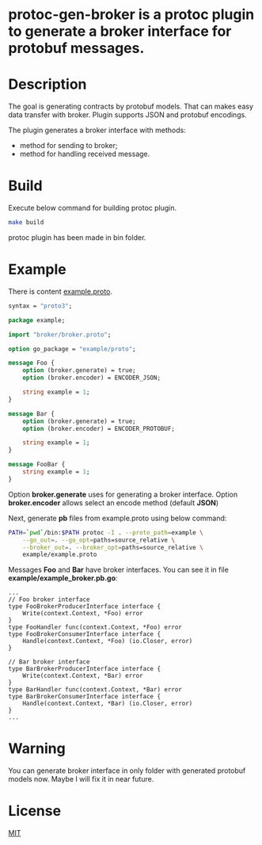 # protoc-gen-broker is a protoc plugin to generate a broker interface for protobuf messages.

# Description
The goal is generating contracts by protobuf models. That can makes easy data transfer with broker. Plugin supports JSON and protobuf encodings.

The plugin generates a broker interface with methods:
- method for sending to broker;
- method for handling received message.

# Build
Execute below command for building protoc plugin.
```sh
make build
```
protoc plugin has been made in bin folder.

# Example

There is content [example.proto](example/example.proto).
```protobuf
syntax = "proto3";

package example;

import "broker/broker.proto";

option go_package = "example/proto";

message Foo {
    option (broker.generate) = true;
    option (broker.encoder) = ENCODER_JSON;

    string example = 1;
}

message Bar {
    option (broker.generate) = true;
    option (broker.encoder) = ENCODER_PROTOBUF;

    string example = 1;
}

message FooBar {
    string example = 1;
}
```

Option __broker.generate__ uses for generating a broker interface. Option __broker.encoder__ allows select an encode method (default __JSON__)

Next, generate __pb__ files from example.proto using below command:
```sh
PATH=`pwd`/bin:$PATH protoc -I . --proto_path=example \
    --go_out=. --go_opt=paths=source_relative \
    --broker_out=. --broker_opt=paths=source_relative \
    example/example.proto
```

Messages __Foo__ and __Bar__ have broker interfaces. You can see it in file __example/example_broker.pb.go__:
```golang
...
// Foo broker interface
type FooBrokerProducerInterface interface {
	Write(context.Context, *Foo) error
}
type FooHandler func(context.Context, *Foo) error
type FooBrokerConsumerInterface interface {
	Handle(context.Context, *Foo) (io.Closer, error)
}

// Bar broker interface
type BarBrokerProducerInterface interface {
	Write(context.Context, *Bar) error
}
type BarHandler func(context.Context, *Bar) error
type BarBrokerConsumerInterface interface {
	Handle(context.Context, *Bar) (io.Closer, error)
}
...
```

# Warning
You can generate broker interface in only folder with generated protobuf models now. Maybe I will fix it in near future.

# License
[MIT](LICENSE)
